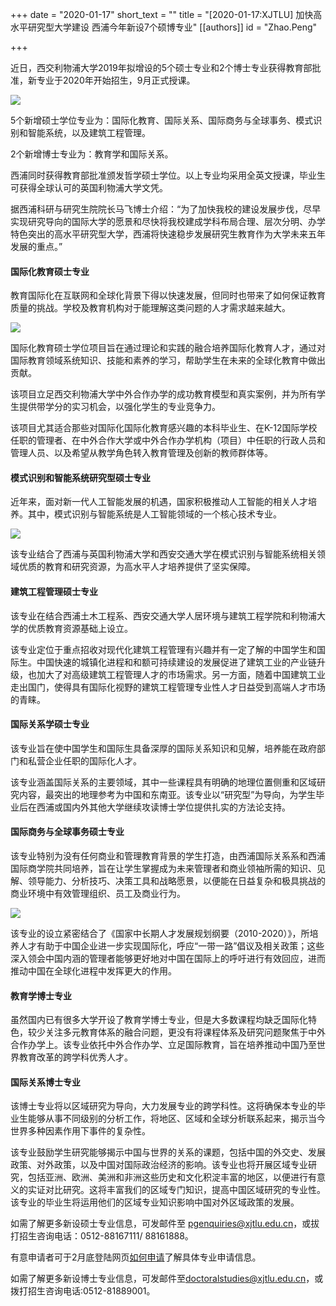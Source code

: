 +++
date = "2020-01-17"
short_text = ""
title = "[2020-01-17:XJTLU] 加快高水平研究型大学建设  西浦今年新设7个硕博专业"
[[authors]]
    id = "Zhao.Peng"

+++

<p>近日，西交利物浦大学2019年拟增设的5个硕士专业和2个博士专业获得教育部批准，新专业于2020年开始招生，9月正式授课。</p><p><img src="https://www.xjtlu.edu.cn/en/assets/images/news/2019/06/south-campus.jpg"></p><p><span></span>5个新增硕士学位专业为：国际化教育、国际关系、国际商务与全球事务、模式识别和智能系统，以及建筑工程管理。</p><p><span></span>2个新增博士专业为：教育学和国际关系。</p><p><span></span>西浦同时获得教育部批准颁发哲学硕士学位。以上专业均采用全英文授课，毕业生可获得全球认可的英国利物浦大学文凭。</p><p><span></span>据西浦科研与研究生院院长马飞博士介绍：“为了加快我校的建设发展步伐，尽早实现研究导向的国际大学的愿景和尽快将我校建成学科布局合理、层次分明、办学特色突出的高水平研究型大学，西浦将快速稳步发展研究生教育作为大学未来五年发展的重点。”</p><h4>国际化教育硕士专业</h4><p><span></span>教育国际化在互联网和全球化背景下得以快速发展，但同时也带来了如何保证教育质量的挑战。学校及教育机构对于能理解这类问题的人才需求越来越大。</p><p><img src="https://www.xjtlu.edu.cn/en/assets/images/news/2019/05/children-development-forum-audience1.jpg"></p><p>国际化教育硕士学位项目旨在通过理论和实践的融合培养国际化教育人才，通过对国际教育领域系统知识、技能和素养的学习，帮助学生在未来的全球化教育中做出贡献。</p><p><span></span>该项目立足西交利物浦大学中外合作办学的成功教育模型和真实案例，并为所有学生提供带学分的实习机会，以强化学生的专业竞争力。</p><p><span></span>该项目尤其适合那些对国际化国际化教育感兴趣的本科毕业生、在K-12国际学校任职的管理者、在中外合作大学或中外合作办学机构（项目）中任职的行政人员和管理人员、以及希望从教学角色转入教育管理及创新的教师群体等。</p><h4>模式识别和智能系统研究型硕士专业</h4><p><span></span>近年来，面对新一代人工智能发展的机遇，国家积极推动人工智能的相关人才培养。其中，模式识别与智能系统是人工智能领域的一个核心技术专业。</p><p><img src="https://www.xjtlu.edu.cn/en/assets/images/news/2018/06/AI11.jpg"></p><p>该专业结合了西浦与英国利物浦大学和西安交通大学在模式识别与智能系统相关领域优质的教育和研究资源，为高水平人才培养提供了坚实保障。</p><h4>建筑工程管理硕士专业</h4><p><span></span>该专业在结合西浦土木工程系、西安交通大学人居环境与建筑工程学院和利物浦大学的优质教育资源基础上设立。</p><p><span></span>该专业定位于重点招收对现代化建筑工程管理有兴趣并有一定了解的中国学生和国际生。中国快速的城镇化进程和和额可持续建设的发展促进了建筑工业的产业链升级，也加大了对高级建筑工程管理人才的市场需求。另一方面，随着中国建筑工业走出国门，使得具有国际化视野的建筑工程管理专业性人才日益受到高端人才市场的青睐。</p><h4>国际关系学硕士专业</h4><p><span></span>该专业旨在使中国学生和国际生具备深厚的国际关系知识和见解，培养能在政府部门和私营企业任职的国际化人才。</p><p><span></span>该专业涵盖国际关系的主要领域，其中一些课程具有明确的地理位置侧重和区域研究内容，最突出的地理参考为中国和东南亚。该专业以“研究型”为导向，为学生毕业后在西浦或国内外其他大学继续攻读博士学位提供扎实的方法论支持。</p><h4>国际商务与全球事务硕士专业</h4><p><span></span>该专业特别为没有任何商业和管理教育背景的学生打造，由西浦国际关系系和西浦国际商学院共同培养，旨在让学生掌握成为未来管理者和商业领袖所需的知识、见解、领导能力、分析技巧、决策工具和战略愿景，以便能在日益复杂和极具挑战的商业环境中有效管理组织、员工及商业行为。</p><p><img src="https://www.xjtlu.edu.cn/en/assets/images/news/2018/05/IBSS_pt_masters_May_2018_Liping_square.jpg"></p><p>该专业的设立紧密结合了《国家中长期人才发展规划纲要（2010-2020）》，所培养人才有助于中国企业进一步实现国际化，呼应“一带一路”倡议及相关政策；这些深入领会中国内涵的管理者能够更好地对中国在国际上的呼吁进行有效回应，进而推动中国在全球化进程中发挥更大的作用。</p><h4>教育学博士专业</h4><p><span></span>虽然国内已有很多大学开设了教育学博士专业，但是大多数课程均缺乏国际化特色，较少关注多元教育体系的融合问题，更没有将课程体系及研究问题聚焦于中外合作办学上。该专业依托中外合作办学、立足国际教育，旨在培养推动中国乃至世界教育改革的跨学科优秀人才。</p><h4>国际关系博士专业</h4><p><span></span>该博士专业将以区域研究为导向，大力发展专业的跨学科性。这将确保本专业的毕业生能够从事不同级别的分析工作，将地区、区域和全球分析联系起来，揭示当今世界多种因素作用下事件的复杂性。</p><p><span></span>该专业鼓励学生研究能够揭示中国与世界的关系的课题，包括中国的外交史、发展政策、对外政策，以及中国对国际政治经济的影响。该专业也将开展区域专业研究，包括亚洲、欧洲、美洲和非洲这些历史和文化积淀丰富的地区，以便进行有意义的实证对比研究。这将丰富我们的区域专门知识，提高中国区域研究的专业性。该专业的毕业生将运用他们的区域专业知识影响中国对外区域政策的发展。</p><p><span></span>如需了解更多新设硕士专业信息，可发邮件至 <a href="mailto:pgenquiries@xjtlu.edu.cn">pgenquiries@xjtlu.edu.cn</a>，或拔打招生咨询电话：0512-88167111/ 88161888。</p><p><span></span>有意申请者可于2月底登陆网页<a href="https://www.xjtlu.edu.cn/zh/study-with-us/admissions/how-to-apply">如何申请</a>了解具体专业申请信息。</p><p><span></span>如需了解更多新设博士专业信息，可发邮件至<a href="mailto:doctoralstudies@xjtlu.edu.cn">doctoralstudies@xjtlu.edu.cn</a>，或拨打招生咨询电话:0512-81889001。</p>			

